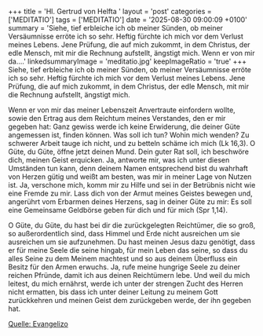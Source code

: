 +++
title = 'Hl. Gertrud von Helfta  '
layout = 'post'
categories = ['MEDITATIO']
tags = ['MEDITATIO']
date = '2025-08-30 09:00:09 +0100'
summary = 'Siehe, tief erbleiche ich ob meiner Sünden, ob meiner Versäumnisse erröte ich so sehr. Heftig fürchte ich mich vor dem Verlust meines Lebens. Jene Prüfung, die auf mich zukommt, in dem Christus, der edle Mensch, mit mir die Rechnung aufstellt, ängstigt mich.  Wenn er von mir da....'
linkedsummaryImage = 'meditatio.jpg'
keepImageRatio = 'true'
+++
Siehe, tief erbleiche ich ob meiner Sünden, ob meiner Versäumnisse erröte ich so sehr. Heftig fürchte ich mich vor dem Verlust meines Lebens. Jene Prüfung, die auf mich zukommt, in dem Christus, der edle Mensch, mit mir die Rechnung aufstellt, ängstigt mich.

Wenn er von mir das meiner Lebenszeit Anvertraute einfordern wollte, sowie den Ertrag aus dem Reichtum meines Verstandes, den er mir gegeben hat: Ganz gewiss werde ich keine Erwiderung, die deiner Güte angemessen ist, finden können.<!--more--> Was soll ich tun? Wohin mich wenden? Zu schwerer Arbeit tauge ich nicht, und zu betteln schäme ich mich (Lk 16,3). O Güte, du Güte, öffne jetzt deinen Mund. Dein guter Rat soll, ich beschwöre dich, meinen Geist erquicken. Ja, antworte mir, was ich unter diesen Umständen tun kann, denn deinem Namen entsprechend bist du wahrhaft von Herzen gütig und weißt am besten, was mir in meiner Lage von Nutzen ist. Ja, verschone mich, komm mir zu Hilfe und sei in der Betrübnis nicht wie eine Fremde zu mir. Lass dich von der Armut meines Geistes bewegen und, angerührt vom Erbarmen deines Herzens, sag in deiner Güte zu mir: Es soll eine Gemeinsame Geldbörse geben für dich und für mich (Spr 1,14).

O Güte, du Güte, du hast bei dir die zurückgelegten Reichtümer, die so groß, so außerordentlich sind, dass Himmel und Erde nicht ausreichen um sie ausreichen um sie aufzunehmen. Du hast meinen Jesus dazu genötigt, dass er für meine Seele die seine hingab, für mein Leben das seine, so dass du alles Seine zu dem Meinem machtest und so aus deinem Überfluss ein Besitz für den Armen erwuchs. Ja, rufe meine hungrige Seele zu deiner reichen Pfründe, damit ich aus deinen Reichtümern lebe. Und weil du mich leitest, du mich ernährst, werde ich unter der strengen Zucht des Herren nicht ermatten, bis dass ich unter deiner Leitung zu meinem Gott zurückkehren und meinen Geist dem zurückgeben werde, der ihn gegeben hat.


[Quelle: Evangelizo](https://evangeliumtagfuertag.org/DE/gospel)
